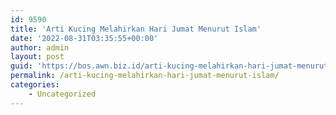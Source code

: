 ```yaml
---
id: 9590
title: 'Arti Kucing Melahirkan Hari Jumat Menurut Islam'
date: '2022-08-31T03:35:55+00:00'
author: admin
layout: post
guid: 'https://bos.awn.biz.id/arti-kucing-melahirkan-hari-jumat-menurut-islam/'
permalink: /arti-kucing-melahirkan-hari-jumat-menurut-islam/
categories:
    - Uncategorized
---
```


